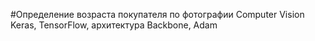 #Определение возраста покупателя по фотографии 
Computer Vision
Keras, TensorFlow, архитектура Backbone, Adam
